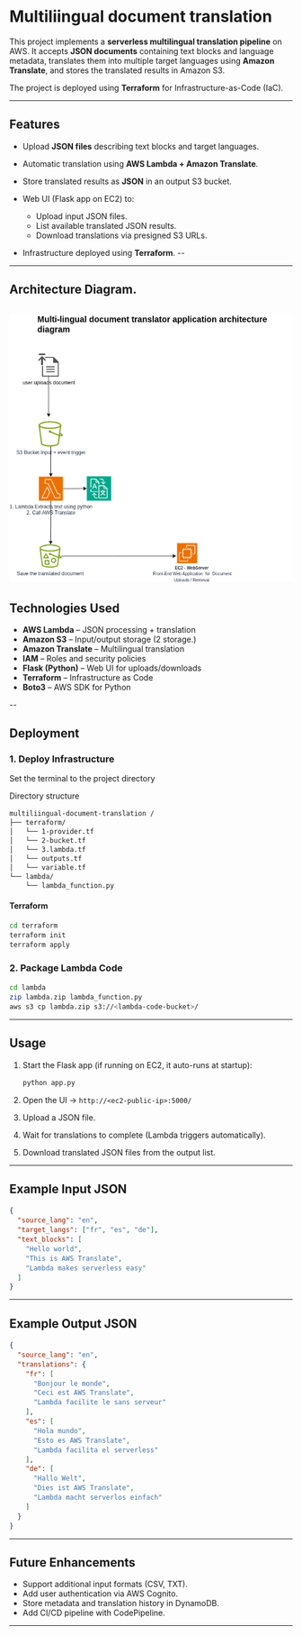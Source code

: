 
# Multiliingual document translation 

This project implements a **serverless multilingual translation pipeline** on AWS.
It accepts **JSON documents** containing text blocks and language metadata, translates them into multiple target languages using **Amazon Translate**, and stores the translated results in Amazon S3.

The project is deployed using **Terraform** for Infrastructure-as-Code (IaC).

---

## Features

* Upload **JSON files** describing text blocks and target languages.
* Automatic translation using **AWS Lambda + Amazon Translate**.
* Store translated results as **JSON** in an output S3 bucket.
* Web UI (Flask app on EC2) to:

  * Upload input JSON files.
  * List available translated JSON results.
  * Download translations via presigned S3 URLs.
* Infrastructure deployed using **Terraform**.
--

---

##  Architecture Diagram.

![](doc/architecture-diagram.png)
---

##  Technologies Used

* **AWS Lambda** – JSON processing + translation
* **Amazon S3** – Input/output storage (2 storage.)
* **Amazon Translate** – Multilingual translation
* **IAM** – Roles and security policies
* **Flask (Python)** – Web UI for uploads/downloads
* **Terraform** – Infrastructure as Code
* **Boto3** – AWS SDK for Python

--

##  Deployment


### **1. Deploy Infrastructure**
Set the terminal to the project directory

Directory structure
```
multiliingual-document-translation /
├── terraform/
│   └── 1-provider.tf
│	└── 2-bucket.tf
│	└── 3.lambda.tf
│	└── outputs.tf
│	└── variable.tf
└── lambda/
    └── lambda_function.py

```


#### Terraform

```bash
cd terraform
terraform init
terraform apply
```

### **2. Package Lambda Code**

```bash
cd lambda
zip lambda.zip lambda_function.py
aws s3 cp lambda.zip s3://<lambda-code-bucket>/
```

---

##  Usage

1. Start the Flask app (if running on EC2, it auto-runs at startup):

   ```bash
   python app.py
   ```
2. Open the UI → `http://<ec2-public-ip>:5000/`
3. Upload a JSON file.
4. Wait for translations to complete (Lambda triggers automatically).
5. Download translated JSON files from the output list.


---

## Example Input JSON

```json
{
  "source_lang": "en",
  "target_langs": ["fr", "es", "de"],
  "text_blocks": [
    "Hello world",
    "This is AWS Translate",
    "Lambda makes serverless easy"
  ]
}
```
---
## Example Output JSON

```json
{
  "source_lang": "en",
  "translations": {
    "fr": [
      "Bonjour le monde",
      "Ceci est AWS Translate",
      "Lambda facilite le sans serveur"
    ],
    "es": [
      "Hola mundo",
      "Esto es AWS Translate",
      "Lambda facilita el serverless"
    ],
    "de": [
      "Hallo Welt",
      "Dies ist AWS Translate",
      "Lambda macht serverlos einfach"
    ]
  }
}
```
---
##  Future Enhancements

* Support additional input formats (CSV, TXT).
*  Add user authentication via AWS Cognito.
*  Store metadata and translation history in DynamoDB.
*  Add CI/CD pipeline with CodePipeline.

---

